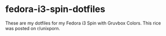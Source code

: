 # fedora-i3-spin-dotfiles
These are my dotfiles for my Fedora i3 Spin with Gruvbox Colors. This rice was posted on r/unixporn.
